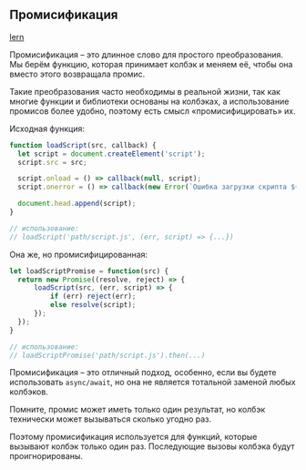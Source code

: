 ## Промисификация

[lern](https://learn.javascript.ru/promisify)

Промисификация – это длинное слово для простого преобразования. Мы берём функцию, которая принимает колбэк и меняем её, чтобы она вместо этого возвращала промис.

Такие преобразования часто необходимы в реальной жизни, так как многие функции и библиотеки основаны на колбэках, а использование промисов более удобно, поэтому есть смысл «промисифицировать» их.



Исходная функция:

```javascript
function loadScript(src, callback) {
  let script = document.createElement('script');
  script.src = src;

  script.onload = () => callback(null, script);
  script.onerror = () => callback(new Error(`Ошибка загрузки скрипта ${src}`));

  document.head.append(script);
}

// использование:
// loadScript('path/script.js', (err, script) => {...})
```

Она же, но промисифицированная:

```javascript
let loadScriptPromise = function(src) {
  return new Promise((resolve, reject) => {
      loadScript(src, (err, script) => {
          if (err) reject(err);
          else resolve(script);
      });
  });
}

// использование:
// loadScriptPromise('path/script.js').then(...)
```



Промисификация – это отличный подход, особенно, если вы будете использовать `async/await`, но она не является тотальной заменой любых колбэков.

Помните, промис может иметь только один результат, но колбэк технически может вызываться сколько угодно раз.

Поэтому промисификация используется для функций, которые вызывают колбэк только один раз. Последующие вызовы колбэка будут проигнорированы.
